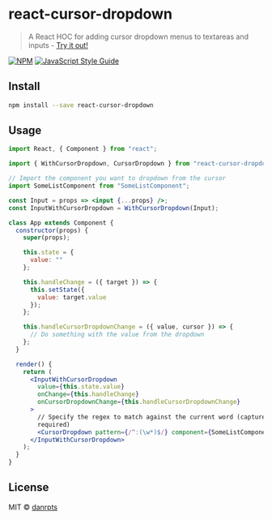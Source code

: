 # react-cursor-dropdown

> A React HOC for adding cursor dropdown menus to textareas and inputs - [Try it out!](https://superdan.io/react-cursor-dropdown/)

[![NPM](https://img.shields.io/npm/v/react-cursor-dropdown.svg)](https://www.npmjs.com/package/react-cursor-dropdown) [![JavaScript Style Guide](https://img.shields.io/badge/code_style-standard-brightgreen.svg)](https://standardjs.com)

## Install

```bash
npm install --save react-cursor-dropdown
```

## Usage

```jsx
import React, { Component } from "react";

import { WithCursorDropdown, CursorDropdown } from "react-cursor-dropdown";

// Import the component you want to dropdown from the cursor
import SomeListComponent from "SomeListComponent";

const Input = props => <input {...props} />;
const InputWithCursorDropdown = WithCursorDropdown(Input);

class App extends Component {
  constructor(props) {
    super(props);

    this.state = {
      value: ""
    };

    this.handleChange = ({ target }) => {
      this.setState({
        value: target.value
      });
    };

    this.handleCursorDropdownChange = ({ value, cursor }) => {
      // Do something with the value from the dropdown
    };
  }

  render() {
    return (
      <InputWithCursorDropdown
        value={this.state.value}
        onChange={this.handleChange}
        onCursorDropdownChange={this.handleCursorDropdownChange}
      >
        // Specify the regex to match against the current word (capture group
        required)
        <CursorDropdown pattern={/^:(\w*)$/} component={SomeListComponent} />
      </InputWithCursorDropdown>
    );
  }
}
```

## License

MIT © [danrpts](https://github.com/danrpts)
